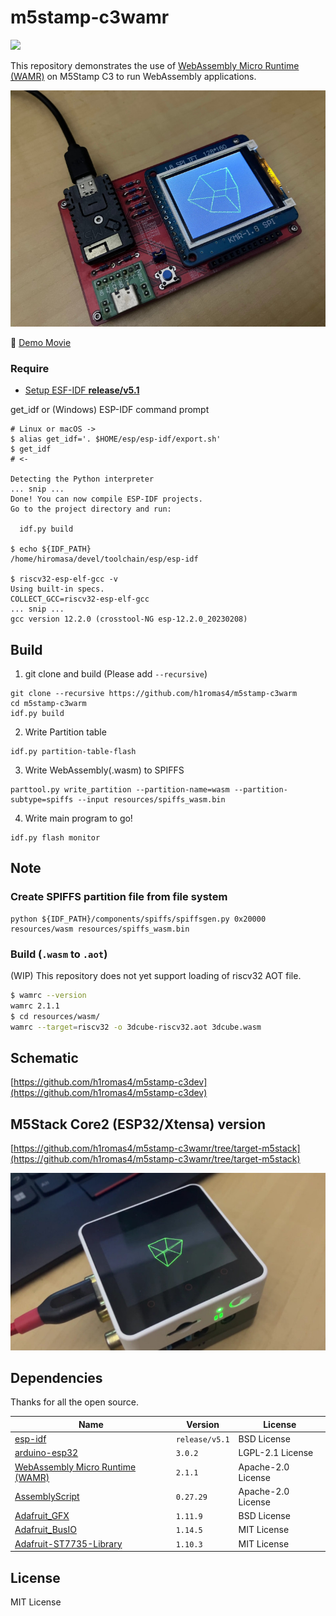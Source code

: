 # m5stamp-c3wamr

![](https://github.com/h1romas4/m5stamp-c3wamr/workflows/Build/badge.svg)

This repository demonstrates the use of [WebAssembly Micro Runtime (WAMR)](https://github.com/bytecodealliance/wasm-micro-runtime) on M5Stamp C3 to run WebAssembly applications.

![Demo](https://github.com/h1romas4/m5stamp-c3wamr/blob/main/assets/images/wamr-01.jpg?raw=true)

🎥 [Demo Movie](https://www.youtube.com/watch?v=WbJujIf2P-4)

### Require

- [Setup ESF-IDF **release/v5.1**](https://docs.espressif.com/projects/esp-idf/en/release-v5.1/esp32c3/get-started/linux-macos-setup.html)

get_idf or (Windows) ESP-IDF command prompt

```
# Linux or macOS ->
$ alias get_idf='. $HOME/esp/esp-idf/export.sh'
$ get_idf
# <-

Detecting the Python interpreter
... snip ...
Done! You can now compile ESP-IDF projects.
Go to the project directory and run:

  idf.py build

$ echo ${IDF_PATH}
/home/hiromasa/devel/toolchain/esp/esp-idf

$ riscv32-esp-elf-gcc -v
Using built-in specs.
COLLECT_GCC=riscv32-esp-elf-gcc
... snip ...
gcc version 12.2.0 (crosstool-NG esp-12.2.0_20230208)
```

## Build

1. git clone and build (Please add `--recursive`)

```
git clone --recursive https://github.com/h1romas4/m5stamp-c3warm
cd m5stamp-c3warm
idf.py build
```

2. Write Partition table

```
idf.py partition-table-flash
```

3. Write WebAssembly(.wasm) to SPIFFS

```
parttool.py write_partition --partition-name=wasm --partition-subtype=spiffs --input resources/spiffs_wasm.bin
```

4. Write main program to go!

```
idf.py flash monitor
```

## Note

### Create SPIFFS partition file from file system

```
python ${IDF_PATH}/components/spiffs/spiffsgen.py 0x20000 resources/wasm resources/spiffs_wasm.bin
```

### Build (`.wasm` to `.aot`)

(WIP) This repository does not yet support loading of riscv32 AOT file.

```bash
$ wamrc --version
wamrc 2.1.1
$ cd resources/wasm/
wamrc --target=riscv32 -o 3dcube-riscv32.aot 3dcube.wasm
```

## Schematic

[https://github.com/h1romas4/m5stamp-c3dev](https://github.com/h1romas4/m5stamp-c3dev)

## M5Stack Core2 (ESP32/Xtensa) version

[https://github.com/h1romas4/m5stamp-c3wamr/tree/target-m5stack](https://github.com/h1romas4/m5stamp-c3wamr/tree/target-m5stack)

![Demo](https://github.com/h1romas4/m5stamp-c3wamr/blob/main/assets/images/wamr-02.jpg?raw=true)

## Dependencies

Thanks for all the open source.

|Name|Version|License|
|-|-|--|
|[esp-idf](https://docs.espressif.com/projects/esp-idf/en/release-v5.1/esp32c3/get-started/index.html)|`release/v5.1`|BSD License|
|[arduino-esp32](https://github.com/espressif/arduino-esp32/releases/tag/3.0.2)|`3.0.2`|LGPL-2.1 License|
|[WebAssembly Micro Runtime (WAMR)](https://github.com/bytecodealliance/wasm-micro-runtime)|`2.1.1`|Apache-2.0 License|
|[AssemblyScript](https://github.com/AssemblyScript/assemblyscript)|`0.27.29`|Apache-2.0 License|
|[Adafruit_GFX](https://github.com/adafruit/Adafruit-GFX-Library)|`1.11.9`|BSD License|
|[Adafruit_BusIO](https://github.com/adafruit/Adafruit_BusIO)|`1.14.5`|MIT License|
|[Adafruit-ST7735-Library](https://github.com/adafruit/Adafruit-ST7735-Library)|`1.10.3`|MIT License|

## License

MIT License
